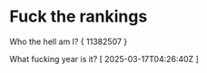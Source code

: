 # Fuck the rankings

Who the hell am I?
{ 11382507 }

What fucking year is it?
[ 2025-03-17T04:26:40Z ]
